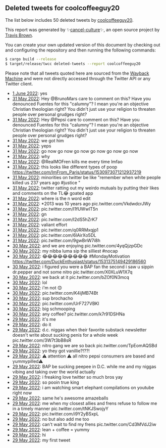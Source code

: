 ## Deleted tweets for coolcoffeeguy20

The list below includes 50 deleted tweets by
[coolcoffeeguy20](https://twitter.com/coolcoffeeguy20).



This report was generated by ✨[cancel-culture](https://github.com/travisbrown/cancel-culture)✨,
an open source project by [Travis Brown](https://twitter.com/travisbrown).

You can create your own updated version of this document by checking out and configuring the
repository and then running the following commands:

```bash
$ cargo build --release
$ target/release/twcc deleted-tweets --report coolcoffeeguy20
```

Please note that all tweets quoted here are sourced from the
[Wayback Machine](https://web.archive.org) and were not directly accessed through the Twitter API or
any Twitter client.

* [ 1 June 2022](https://web.archive.org/web/20220601012404/https://twitter.com/coolcoffeeguy20/status/1531808679590100993): yes <!--1531808679590100993-->
* [31 May 2022](https://web.archive.org/web/20220531225135/https://twitter.com/coolcoffeeguy20/status/1531770289943498752): Hey  @BrunoMars  care to comment on this? Have you denounced Fuentes for this "calumny"? I mean you're an objective Christian theologian right? You didn't just use your religion to threaten people over personal grudges right? <!--1531770289943498752-->
* [31 May 2022](https://web.archive.org/web/20220531224824/https://twitter.com/coolcoffeeguy20/status/1531769399148806144): Hey  @Pepsi  care to comment on this? Have you denounced Fuentes for this "calumny"? I mean you're an objective Christian theologian right? You didn't just use your religion to threaten people over personal grudges right? <!--1531769399148806144-->
* [31 May 2022](https://web.archive.org/web/20220531223151/https://twitter.com/coolcoffeeguy20/status/1531765203926282242): we got him <!--1531765203926282242-->
* [31 May 2022](https://web.archive.org/web/20220531222248/https://twitter.com/coolcoffeeguy20/status/1531763004982693888): yeps <!--1531763004982693888-->
* [31 May 2022](https://web.archive.org/web/20220531222230/https://twitter.com/coolcoffeeguy20/status/1531762930890313728): go now go now go now go now go now go now <!--1531762930890313728-->
* [31 May 2022](https://web.archive.org/web/20220531192414/https://twitter.com/coolcoffeeguy20/status/1531718101225508864): why <!--1531718101225508864-->
* [31 May 2022](https://web.archive.org/web/20220531192230/https://twitter.com/coolcoffeeguy20/status/1531717777135849472): @RealMOFren kills me every time lmfao <!--1531717777135849472-->
* [31 May 2022](https://web.archive.org/web/20220531181452/https://twitter.com/coolcoffeeguy20/status/1531700528681394176): this looks like different types of poop https://twitter.com/ImFrom_Paris/status/1530973071212937219 <!--1531700528681394176-->
* [31 May 2022](https://web.archive.org/web/20220531181210/https://twitter.com/coolcoffeeguy20/status/1531699965021409280): minorities on twitter be like "remember when white people killed us 237 years ago  #justice " <!--1531699965021409280-->
* [31 May 2022](https://web.archive.org/web/20220531180508/https://twitter.com/coolcoffeeguy20/status/1531698197571112960): twitter ratting out my weirdo mutuals by putting their likes and comments on the TL😂 goated app <!--1531698197571112960-->
* [31 May 2022](https://web.archive.org/web/20220531021013/https://twitter.com/coolcoffeeguy20/status/1531457890237571073): where is the n word edit <!--1531457890237571073-->
* [31 May 2022](https://web.archive.org/web/20220531015607/https://twitter.com/coolcoffeeguy20/status/1531454343466975232): *2013 was 10 years ago pic.twitter.com/VkdwdcrJWy <!--1531454343466975232-->
* [31 May 2022](https://web.archive.org/web/20220531015110/https://twitter.com/coolcoffeeguy20/status/1531453157099704322): pic.twitter.com/I1fUWwIT5n <!--1531453157099704322-->
* [31 May 2022](https://web.archive.org/web/20220531014921/https://twitter.com/coolcoffeeguy20/status/1531452519330611200): gn <!--1531452519330611200-->
* [31 May 2022](https://web.archive.org/web/20220531014732/https://twitter.com/coolcoffeeguy20/status/1531450867404050432): pic.twitter.com/I2dS5hZrK7 <!--1531450867404050432-->
* [31 May 2022](https://web.archive.org/web/20220531012658/https://twitter.com/coolcoffeeguy20/status/1531447007751000070): valiant effort <!--1531447007751000070-->
* [31 May 2022](https://web.archive.org/web/20220531012605/https://twitter.com/coolcoffeeguy20/status/1531446733883834369): pic.twitter.com/q0RRMxqjp1 <!--1531446733883834369-->
* [31 May 2022](https://web.archive.org/web/20220531012120/https://twitter.com/coolcoffeeguy20/status/1531445547298541568): pic.twitter.com/6lAirXo5DL <!--1531445547298541568-->
* [31 May 2022](https://web.archive.org/web/20220531011844/https://twitter.com/coolcoffeeguy20/status/1531445005201461248): pic.twitter.com/9gwBnW7i8h <!--1531445005201461248-->
* [30 May 2022](https://web.archive.org/web/20220530212015/https://twitter.com/coolcoffeeguy20/status/1531384900737150976): and we are enjoying pic.twitter.com/4yqQjzpGDc <!--1531384900737150976-->
* [30 May 2022](https://web.archive.org/web/20220530210952/https://twitter.com/coolcoffeeguy20/status/1531382265879506944): my nibba luma sip the silliest  #nocap <!--1531382265879506944-->
* [30 May 2022](https://web.archive.org/web/20220530210908/https://twitter.com/coolcoffeeguy20/status/1531382094445678592): 😂😂😂😂😂😂😂😂😂  #MondayMotivation  https://twitter.com/DuckEnthusiast/status/1531375149429186560 <!--1531382094445678592-->
* [30 May 2022](https://web.archive.org/web/20220530203224/https://twitter.com/coolcoffeeguy20/status/1531372903991676929): i figured you were a BAP fan the second i saw u sippin dr.pepper and not some nitro pic.twitter.com/X0XLuW1X7q <!--1531372903991676929-->
* [30 May 2022](https://web.archive.org/web/20220530202955/https://twitter.com/coolcoffeeguy20/status/1531372211692417024): we back at it pic.twitter.com/bZOf0N3mcq <!--1531372211692417024-->
* [30 May 2022](https://web.archive.org/web/20220530202910/https://twitter.com/coolcoffeeguy20/status/1531371917453631488): lol <!--1531371917453631488-->
* [30 May 2022](https://web.archive.org/web/20220530202650/https://twitter.com/coolcoffeeguy20/status/1531371477857054720): i'm not 😊 <!--1531371477857054720-->
* [30 May 2022](https://web.archive.org/web/20220530033226/https://twitter.com/coolcoffeeguy20/status/1531116150272077824): pic.twitter.com/K4ijMB74Bt <!--1531116150272077824-->
* [30 May 2022](https://web.archive.org/web/20220530020115/https://twitter.com/coolcoffeeguy20/status/1531093265520332800): sup brochacho <!--1531093265520332800-->
* [30 May 2022](https://web.archive.org/web/20220530015022/https://twitter.com/coolcoffeeguy20/status/1531090535858855937): pic.twitter.com/UrF727VBKl <!--1531090535858855937-->
* [30 May 2022](https://web.archive.org/web/20220530002745/https://twitter.com/coolcoffeeguy20/status/1531069652918341634): big schmooping <!--1531069652918341634-->
* [30 May 2022](https://web.archive.org/web/20220530000019/https://twitter.com/coolcoffeeguy20/status/1531062851451768832): any coffee? pic.twitter.com/k7r91DSHNa <!--1531062851451768832-->
* [29 May 2022](https://web.archive.org/web/20220530000618/https://twitter.com/coolcoffeeguy20/status/1531061926666436610): it's me <!--1531061926666436610-->
* [29 May 2022](https://web.archive.org/web/20220529230341/https://twitter.com/coolcoffeeguy20/status/1531048532240572416): do it <!--1531048532240572416-->
* [29 May 2022](https://web.archive.org/web/20220529230249/https://twitter.com/coolcoffeeguy20/status/1531048201637068800): d.c. niggas when their favorite substack newsletter doesn't write about sucking penis for a whole week pic.twitter.com/3W7t3bB8sR <!--1531048201637068800-->
* [29 May 2022](https://web.archive.org/web/20220529223821/https://twitter.com/coolcoffeeguy20/status/1531042229803855872): nitro gang we are so back pic.twitter.com/TpEomAQSBd <!--1531042229803855872-->
* [29 May 2022](https://web.archive.org/web/20220529223716/https://twitter.com/coolcoffeeguy20/status/1531041793659154432): yo they got vanillie?!??! <!--1531041793659154432-->
* [29 May 2022](https://web.archive.org/web/20220529223651/https://twitter.com/coolcoffeeguy20/status/1531041693020983296): ⚠️ attention ⚠️ all nitro pepsi consumers are based and yummypilled⚠️ <!--1531041693020983296-->
* [29 May 2022](https://web.archive.org/web/20220529223413/https://twitter.com/coolcoffeeguy20/status/1531041166900088832): BAP be sucking peepee in D.C. while me and my niggas vibing and taking over the world actually <!--1531041166900088832-->
* [29 May 2022](https://web.archive.org/web/20220529214937/https://twitter.com/coolcoffeeguy20/status/1531029948013547520): i freaking love twitter so much bros yay <!--1531029948013547520-->
* [29 May 2022](https://web.archive.org/web/20220529200542/https://twitter.com/coolcoffeeguy20/status/1531003738420154368): so pooin true king <!--1531003738420154368-->
* [29 May 2022](https://web.archive.org/web/20220529200001/https://twitter.com/coolcoffeeguy20/status/1531002302978400256): i am watching smart elephant compilations on youtube right now <!--1531002302978400256-->
* [29 May 2022](https://web.archive.org/web/20220529194421/https://twitter.com/coolcoffeeguy20/status/1530998213322235909): same he's awesome amazeballs <!--1530998213322235909-->
* [29 May 2022](https://web.archive.org/web/20220529194256/https://twitter.com/coolcoffeeguy20/status/1530998066525765632): me when my closest allies and frens refuse to follow me in a timely manner pic.twitter.com/tNKJSwojyY <!--1530998066525765632-->
* [29 May 2022](https://web.archive.org/web/20220529194038/https://twitter.com/coolcoffeeguy20/status/1530997428375064576): pic.twitter.com/i9Y2yBSxpL <!--1530997428375064576-->
* [29 May 2022](https://web.archive.org/web/20220529193933/https://twitter.com/coolcoffeeguy20/status/1530997002669989888): no but also add me too <!--1530997002669989888-->
* [29 May 2022](https://web.archive.org/web/20220529193802/https://twitter.com/coolcoffeeguy20/status/1530996861569355776): can't wait to find my frens pic.twitter.com/Cd3MVdJ2iw <!--1530996861569355776-->
* [29 May 2022](https://web.archive.org/web/20220529193433/https://twitter.com/coolcoffeeguy20/status/1530995796799152128): lean + coffee = yummy <!--1530995796799152128-->
* [29 May 2022](https://web.archive.org/web/20220529193033/https://twitter.com/coolcoffeeguy20/status/1530994988753948672): hi <!--1530994988753948672-->
* [29 May 2022](https://web.archive.org/web/20220529193033/https://twitter.com/coolcoffeeguy20/status/1530994988753948672): my first tweet <!--1530988148909518848-->
